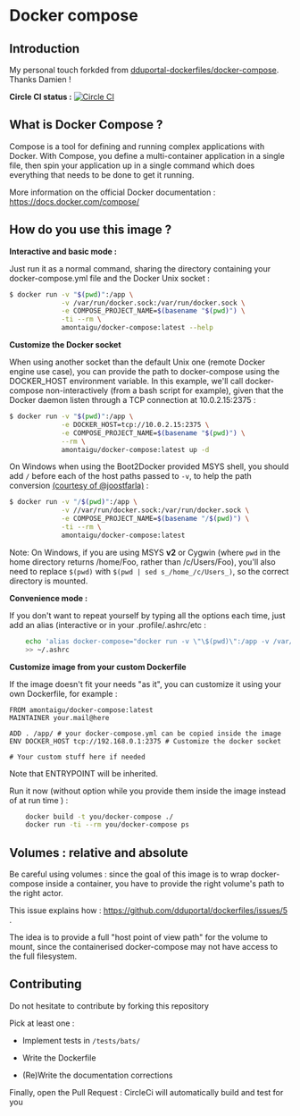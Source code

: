 # Docker compose

## Introduction

My personal touch forkded from [dduportal-dockerfiles/docker-compose](https://github.com/dduportal-dockerfiles/docker-compose). Thanks Damien !

**Circle CI status :** [![Circle CI](https://circleci.com/gh/AlbanMontaigu/docker-compose.svg?style=svg)](https://circleci.com/gh/AlbanMontaigu/docker-compose)

## What is Docker Compose ? ##

Compose is a tool for defining and running complex applications with Docker. With Compose, you define a multi-container application in a single file, then spin your application up in a single command which does everything that needs to be done to get it running.

More information on the official Docker documentation : https://docs.docker.com/compose/

## How do you use this image ? ##

**Interactive and basic mode :**

Just run it as a normal command, sharing the directory containing your docker-compose.yml file and the Docker Unix socket :

```bash
$ docker run -v "$(pwd)":/app \
             -v /var/run/docker.sock:/var/run/docker.sock \
             -e COMPOSE_PROJECT_NAME=$(basename "$(pwd)") \
             -ti --rm \
             amontaigu/docker-compose:latest --help
```

**Customize the Docker socket**

When using another socket than the default Unix one (remote Docker engine use case), you can provide the path to docker-compose using the DOCKER_HOST environment variable.
In this example, we'll call docker-compose non-interactively (from a bash script for example), given that the Docker daemon listen through a TCP connection at 10.0.2.15:2375 :

```bash
$ docker run -v "$(pwd)":/app \
             -e DOCKER_HOST=tcp://10.0.2.15:2375 \
             -e COMPOSE_PROJECT_NAME=$(basename "$(pwd)") \
             --rm \
             amontaigu/docker-compose:latest up -d
```

On Windows when using the Boot2Docker provided MSYS shell, you should add ```/``` before each of the host paths passed to ```-v```, to help the path conversion [(courtesy of @joostfarla)](https://github.com/dduportal-dockerfiles/docker-compose/issues/1#issuecomment-99464292) :

```bash
$ docker run -v "/$(pwd)":/app \
             -v //var/run/docker.sock:/var/run/docker.sock \
             -e COMPOSE_PROJECT_NAME=$(basename "/$(pwd)") \
             -ti --rm \
             amontaigu/docker-compose:latest
```

Note: On Windows, if you are using MSYS **v2** or Cygwin (where ```pwd``` in the home directory returns /home/Foo, rather than /c/Users/Foo), you'll also need to replace ```$(pwd)``` with ```$(pwd | sed s_/home_/c/Users_)```, so the correct directory is mounted.

**Convenience mode :**

If you don't want to repeat yourself by typing all the options each time, just add an alias (interactive or in your .profile/.ashrc/etc :

```bash
    echo 'alias docker-compose="docker run -v \"\$(pwd)\":/app -v /var/run/docker.sock:/var/run/docker.sock -e COMPOSE_PROJECT_NAME=\$(basename \"\$(pwd)\") -ti --rm amontaigu/docker-compose:latest"' \
    >> ~/.ashrc
```

**Customize image from your custom Dockerfile**

If the image doesn't fit your needs "as it", you can customize it using your own Dockerfile, for example :

    FROM amontaigu/docker-compose:latest
    MAINTAINER your.mail@here
    
    ADD . /app/ # your docker-compose.yml can be copied inside the image
    ENV DOCKER_HOST tcp://192.168.0.1:2375 # Customize the docker socket
    
    # Your custom stuff here if needed

Note that ENTRYPOINT will be inherited.

Run it now (without option while you provide them inside the image instead of at run time ) :

```bash
    docker build -t you/docker-compose ./
    docker run -ti --rm you/docker-compose ps
```

## Volumes : relative and absolute

Be careful using volumes : since the goal of this image is to wrap docker-compose inside a container, you have to provide the right volume's path to the right actor.

This issue explains how : https://github.com/dduportal/dockerfiles/issues/5 .

The idea is to provide a full "host point of view path" for the volume to mount, since the containerised docker-compose may not have access to the full filesystem.

## Contributing

Do not hesitate to contribute by forking this repository

Pick at least one :

* Implement tests in ```/tests/bats/```

* Write the Dockerfile

* (Re)Write the documentation corrections


Finally, open the Pull Request : CircleCi will automatically build and test for you
